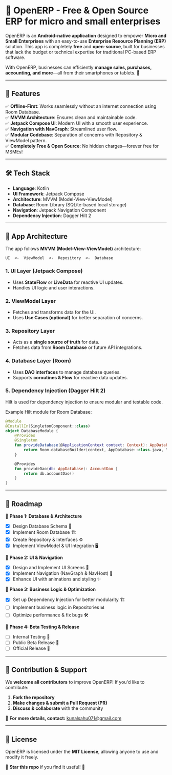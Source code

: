 # 📱 OpenERP - Free & Open Source ERP for micro and small enterprises

OpenERP is an **Android-native application** designed to empower **Micro and Small Enterprises** with an easy-to-use **Enterprise Resource Planning (ERP)** solution. This app is completely **free** and **open-source**, built for businesses that lack the budget or technical expertise for traditional PC-based ERP software.

With OpenERP, businesses can efficiently **manage sales, purchases, accounting, and more**—all from their smartphones or tablets. 🚀

---

## 📌 Features
✅ **Offline-First**: Works seamlessly without an internet connection using Room Database.  
✅ **MVVM Architecture**: Ensures clean and maintainable code.  
✅ **Jetpack Compose UI**: Modern UI with a smooth user experience.  
✅ **Navigation with NavGraph**: Streamlined user flow.  
✅ **Modular Codebase**: Separation of concerns with Repository & ViewModel pattern.  
✅ **Completely Free & Open Source**: No hidden charges—forever free for MSMEs!  

---

## 🛠️ Tech Stack
- **Language**: Kotlin
- **UI Framework**: Jetpack Compose
- **Architecture**: MVVM (Model-View-ViewModel)
- **Database**: Room Library (SQLite-based local storage)
- **Navigation**: Jetpack Navigation Component
- **Dependency Injection**: Dagger Hilt 2

---

## 📂 App Architecture

The app follows **MVVM (Model-View-ViewModel)** architecture:
```
UI  <-  ViewModel  <-  Repository  <-  Database
```

### **1. UI Layer (Jetpack Compose)**
- Uses **StateFlow** or **LiveData** for reactive UI updates.
- Handles UI logic and user interactions.

### **2. ViewModel Layer**
- Fetches and transforms data for the UI.
- Uses **Use Cases (optional)** for better separation of concerns.

### **3. Repository Layer**
- Acts as a **single source of truth** for data.
- Fetches data from **Room Database** or future API integrations.

### **4. Database Layer (Room)**
- Uses **DAO interfaces** to manage database queries.
- Supports **coroutines & Flow** for reactive data updates.

### **5. Dependency Injection (Dagger Hilt 2)**
Hilt is used for dependency injection to ensure modular and testable code.

Example Hilt module for Room Database:
```kotlin
@Module
@InstallIn(SingletonComponent::class)
object DatabaseModule {
    @Provides
    @Singleton
    fun provideDatabase(@ApplicationContext context: Context): AppDatabase {
        return Room.databaseBuilder(context, AppDatabase::class.java, "openerp.db").build()
    }

    @Provides
    fun provideDao(db: AppDatabase): AccountDao {
        return db.accountDao()
    }
}
```

---

## 📅 Roadmap
🚀 **Phase 1: Database & Architecture**
- [x] Design Database Schema 📌
- [x] Implement Room Database 🏗️
- [x] Create Repository & Interfaces ⚙️
- [x] Implement ViewModel & UI Integration 🖥️

🚀 **Phase 2: UI & Navigation**
- [x] Design and Implement UI Screens 🎨
- [x] Implement Navigation (NavGraph & NavHost) 🔄
- [x] Enhance UI with animations and styling ✨

🚀 **Phase 3: Business Logic & Optimization**
- [x] Set up Dependency Injection for better modularity 🏗️
- [ ] Implement business logic in Repositories 📊
- [ ] Optimize performance & fix bugs 🛠️

🚀 **Phase 4: Beta Testing & Release**
- [ ] Internal Testing 🧪
- [ ] Public Beta Release 📱
- [ ] Official Release 🚀

---

## 🤝 Contribution & Support
We **welcome all contributors** to improve OpenERP! If you'd like to contribute:
1. **Fork the repository**
2. **Make changes & submit a Pull Request (PR)**
3. **Discuss & collaborate** with the community

📧 **For more details, contact:** [kunalsahu071@gmail.com](mailto:kunalsahu071@gmail.com)

---

## 📜 License
OpenERP is licensed under the **MIT License**, allowing anyone to use and modify it freely. 

🌟 **Star this repo** if you find it useful! 🚀




